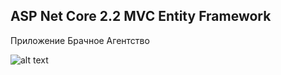ASP Net Core 2.2 MVC Entity Framework
------------
Приложение Брачное Агентство

![alt text](screeshots.jpg)
